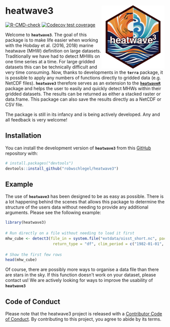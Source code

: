 
# heatwave3 <img src="logo.png" width=200 align="right" />

<!-- badges: start -->
[![R-CMD-check](https://github.com/robwschlegel/heatwave3/actions/workflows/R-CMD-check.yaml/badge.svg)](https://github.com/robwschlegel/heatwave3/actions/workflows/R-CMD-check.yaml)
[![Codecov test coverage](https://codecov.io/gh/robwschlegel/heatwave3/branch/main/graph/badge.svg)](https://app.codecov.io/gh/robwschlegel/heatwave3?branch=main)
<!-- badges: end -->

Welcome to __`heatwave3`__. The goal of this package is to make life easier when working with the Hobday et al. (2016, 2018) marine heatwave (MHW) definition on large datasets. Traditionally we have had to detect MHWs on one time series at a time. For large gridded datasets this can be technically difficult and very time consuming. Now, thanks to developments in the __`terra`__ package, it is possible to apply any numbers of functions directly to gridded data (e.g. NetCDF files). __`heatwave3`__ therefore serves as an extension to the [__`heatwaveR`__](https://robwschlegel.github.io/heatwaveR/index.html) package and helps the user to easily and quickly detect MHWs within their gridded datasets. The results can be returned as either a stacked raster or data.frame. This package can also save the results directly as a NetCDF or CSV file.

The package is still in its infancy and is being actively developed. Any and all feedback is very welcome!

## Installation

You can install the development version of __`heatwave3`__ from this [GitHub](https://github.com/robwschlegel/heatwave3) repository with:

``` r
# install.packages("devtools")
devtools::install_github("robwschlegel/heatwave3")
```

## Example

The use of __`heatwave3`__ has been designed to be as easy as possible. There is a lot happening behind the scenes that allows this package to determine the structure of the users data without needing to provide any additional arguments. Please see the following example:

``` r
library(heatwave3)

# Run directly on a file without needing to load it first
mhw_cube <- detect3(file_in = system.file("extdata/oisst_short.nc", package = "heatwave3"),
                     return_type = "df", clim_period = c("1982-01-01", "2011-12-31"))
               
# Show the first few rows
head(mhw_cube)
```

Of course, there are possibly more ways to organise a data file than there are stars in the sky. If this function doesn't work on your dataset, please contact us! We are actively looking for ways to improve the usability of __`heatwave3`__

## Code of Conduct

Please note that the heatwave3 project is released with a [Contributor Code of Conduct](https://contributor-covenant.org/version/2/1/CODE_OF_CONDUCT.html). By contributing to this project, you agree to abide by its terms.

